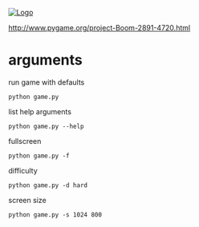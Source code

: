 [![Logo](http://i.imgur.com/QE0486f.png)](http://i.imgur.com)

http://www.pygame.org/project-Boom-2891-4720.html

# arguments
run game with defaults

    python game.py
list help arguments

    python game.py --help
fullscreen

    python game.py -f
difficulty

    python game.py -d hard
screen size

    python game.py -s 1024 800
    

